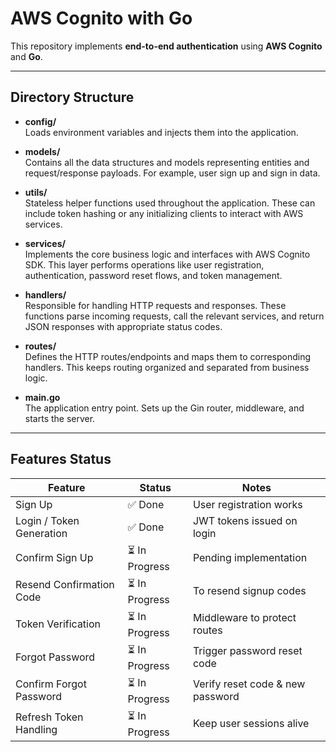 # AWS Cognito with Go

This repository implements **end-to-end authentication** using **AWS Cognito** and **Go**.

---

## Directory Structure

- **config/**  
  Loads environment variables and injects them into the application.

- **models/**  
  Contains all the data structures and models representing entities and request/response payloads. For example, user sign up and sign in data.

- **utils/**  
  Stateless helper functions used throughout the application. These can include token hashing or any initializing clients to interact with AWS services.

- **services/**  
  Implements the core business logic and interfaces with AWS Cognito SDK. This layer performs operations like user registration, authentication, password reset flows, and token management.

- **handlers/**  
  Responsible for handling HTTP requests and responses. These functions parse incoming requests, call the relevant services, and return JSON responses with appropriate status codes.

- **routes/**  
  Defines the HTTP routes/endpoints and maps them to corresponding handlers. This keeps routing organized and separated from business logic.

- **main.go**  
  The application entry point. Sets up the Gin router, middleware, and starts the server.

---

## Features Status

| Feature                  | Status         | Notes                            |
| ------------------------ | -------------- | -------------------------------- |
| Sign Up                  | ✅ Done        | User registration works          |
| Login / Token Generation | ✅ Done        | JWT tokens issued on login       |
| Confirm Sign Up          | ⏳ In Progress | Pending implementation           |
| Resend Confirmation Code | ⏳ In Progress | To resend signup codes           |
| Token Verification       | ⏳ In Progress | Middleware to protect routes     |
| Forgot Password          | ⏳ In Progress | Trigger password reset code      |
| Confirm Forgot Password  | ⏳ In Progress | Verify reset code & new password |
| Refresh Token Handling   | ⏳ In Progress | Keep user sessions alive         |
